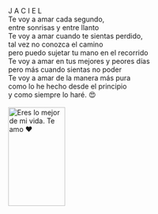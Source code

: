 
<HTML>
<HEAD>
<TITLE> HOLA MUNDO </TITLE>
J A C I E L  </b>  <br>


<span style="font family:'Comic Sams MS'"> 
Te voy a amar cada segundo, <br>
entre sonrisas y entre llanto <br>
Te voy a amar cuando te sientas perdido, <br>
tal vez no  conozca el camino <br>
pero puedo sujetar tu mano en el recorrido <br>
Te voy a amar en tus mejores y peores días <br>
pero más cuando sientas no poder <br>
Te voy a amar de la manera más pura <br>
como lo he hecho desde el principio <br>
y como siempre lo haré. 😍 <br>

</span> 



<br>
<img src="12demayo.jpg" alt="Eres lo mejor de mi vida. Te amo ♥ " height="200" width="115" >
<br>
</center>
